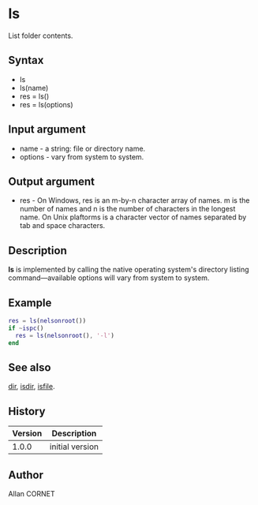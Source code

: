 

# ls

List folder contents.

## Syntax

- ls
- ls(name)
- res = ls()
- res = ls(options)

## Input argument

 - name - a string: file or directory name.
 - options - vary from system to system.

## Output argument

 - res - On Windows, res is an m-by-n character array of names. m is the number of names and n is the number of characters in the longest name. On Unix plaftorms is a character vector of names separated by tab and space characters.

## Description


  <p><b>ls</b> is implemented by calling the native operating system's directory listing command—available options will vary from system to system.</p>


## Example

```matlab
res = ls(nelsonroot())
if ~ispc()
  res = ls(nelsonroot(), '-l')
end
```

## See also

[dir](dir.md), [isdir](isdir.md), [isfile](isfile.md).
## History

|Version|Description|
|------|------|
|1.0.0|initial version|


## Author

Allan CORNET



